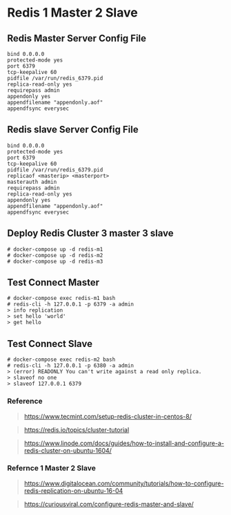 # Redis 1 Master 2 Slave

## Redis Master Server Config File
```
bind 0.0.0.0
protected-mode yes
port 6379 
tcp-keepalive 60
pidfile /var/run/redis_6379.pid
replica-read-only yes
requirepass admin
appendonly yes
appendfilename "appendonly.aof"
appendfsync everysec
```

## Redis slave Server Config File
```
bind 0.0.0.0
protected-mode yes
port 6379 
tcp-keepalive 60
pidfile /var/run/redis_6379.pid
replicaof <masterip> <masterport>
masterauth admin
requirepass admin
replica-read-only yes
appendonly yes
appendfilename "appendonly.aof"
appendfsync everysec
```

## Deploy Redis Cluster 3 master 3 slave

```
# docker-compose up -d redis-m1
# docker-compose up -d redis-m2
# docker-compose up -d redis-m3
```

## Test Connect Master
```
# docker-compose exec redis-m1 bash
# redis-cli -h 127.0.0.1 -p 6379 -a admin
> info replication
> set hello 'world'
> get hello
```

## Test Connect Slave
```
# docker-compose exec redis-m2 bash
# redis-cli -h 127.0.0.1 -p 6380 -a admin
> (error) READONLY You can't write against a read only replica.
> slaveof no one
> slaveof 127.0.0.1 6379
```
### Reference
> https://www.tecmint.com/setup-redis-cluster-in-centos-8/

> https://redis.io/topics/cluster-tutorial

> https://www.linode.com/docs/guides/how-to-install-and-configure-a-redis-cluster-on-ubuntu-1604/

### Refernce 1 Master 2 Slave
> https://www.digitalocean.com/community/tutorials/how-to-configure-redis-replication-on-ubuntu-16-04

> https://curiousviral.com/configure-redis-master-and-slave/


